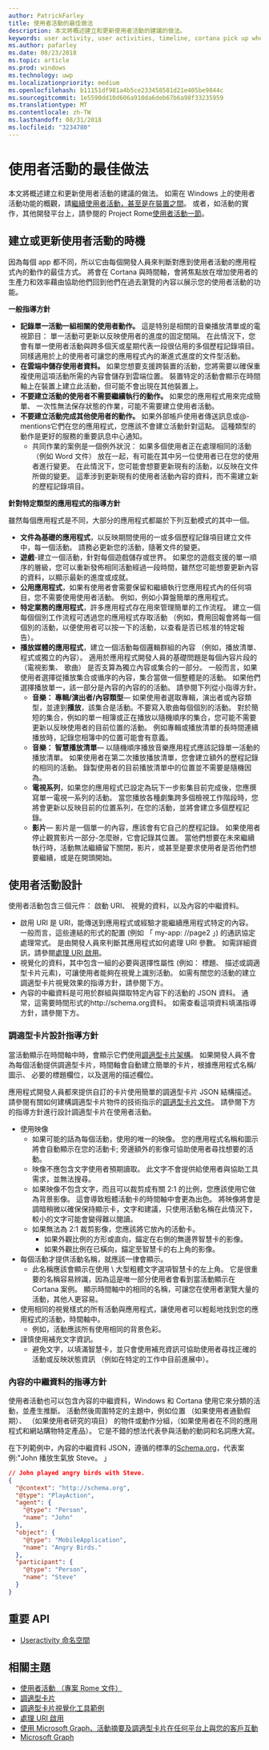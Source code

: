 ```yaml
---
author: PatrickFarley
title: 使用者活動的最佳做法
description: 本文將概述建立和更新使用者活動的建議的做法。
keywords: user activity, user activities, timeline, cortana pick up where you left off, cortana pick up where i left off, project rome, 使用者活動, 時間軸, cortana 從先前離開的地方開始, cortana 接續未完成的部分, project rome
ms.author: pafarley
ms.date: 08/23/2018
ms.topic: article
ms.prod: windows
ms.technology: uwp
ms.localizationpriority: medium
ms.openlocfilehash: b11151df981a4b5ce233458581d21e405be9844c
ms.sourcegitcommit: 1e5590dd10d606a910da6deb67b6a98f33235959
ms.translationtype: MT
ms.contentlocale: zh-TW
ms.lasthandoff: 08/31/2018
ms.locfileid: "3234780"
---
```

# <a name="user-activities-best-practices"></a>使用者活動的最佳做法

本文將概述建立和更新使用者活動的建議的做法。 如需在 Windows 上的使用者活動功能的概觀，請[繼續使用者活動，甚至是在裝置之間](https://docs.microsoft.com/windows/uwp/launch-resume/useractivities)。 或者，如活動的實作，其他開發平台上，請參閱的 Project Rome[使用者活動一節](https://docs.microsoft.com/windows/project-rome/user-activities/)。

## <a name="when-to-create-or-update-user-activities"></a>建立或更新使用者活動的時機

因為每個 app 都不同，所以它由每個開發人員來判斷對應到使用者活動的應用程式內的動作的最佳方式。 將會在 Cortana 與時間軸，會將焦點放在增加使用者的生產力和效率藉由協助他們回到他們在過去瀏覽的內容以展示您的使用者活動的功能。

**一般指導方針**

* **記錄單一活動一組相關的使用者動作。** 這是特別是相關的音樂播放清單或的電視節目： 單一活動可更新以反映使用者的進度的固定間隔。 在此情況下，您會有單一使用者活動與跨多個天或星期代表一段很佔用的多個歷程記錄項目。 同樣適用於上的使用者可讓您的應用程式內的漸進式進度的文件型活動。
* **在雲端中儲存使用者資料。** 如果您想要支援跨裝置的活動，您將需要以確保重複使用這項活動所需的內容會儲存到雲端位置。 裝置特定的活動會顯示在時間軸上在裝置上建立此活動，但可能不會出現在其他裝置上。
* **不要建立活動的使用者不需要繼續執行的動作。** 如果您的應用程式用來完成簡單、 一次性無法保存狀態的作業，可能不需要建立使用者活動。
* **不要建立活動完成其他使用者的動作。** 如果外部帳戶使用者傳送訊息或@-mentions它們在您的應用程式，您應該不會建立活動針對這點。 這種類型的動作是更好的服務的重要訊息中心通知。
  * 共同作業的案例是一個例外狀況： 如果多個使用者正在處理相同的活動 （例如 Word 文件） 放在一起，有可能在其中另一位使用者已在您的使用者進行變更。 在此情況下，您可能會想要更新現有的活動，以反映在文件所做的變更。 這牽涉到更新現有的使用者活動內容的資料，而不需建立新的歷程記錄項目。

**針對特定類型的應用程式的指導方針**

雖然每個應用程式是不同，大部分的應用程式都屬於下列互動模式的其中一個。
* **文件為基礎的應用程式**，以反映期間使用的一或多個歷程記錄項目建立文件中，每一個活動。 請務必更新您的活動，隨著文件的變更。
* **遊戲**-建立一個活動，針對每個遊戲儲存或世界。 如果您的遊戲支援的單一順序的層級，您可以重新發佈相同活動經過一段時間，雖然您可能想要更新內容的資料，以顯示最新的進度或成就。
* **公用應用程式**，如果有使用者會需要保留和繼續執行您應用程式內的任何項目，您不需要使用使用者活動。 例如，例如小算盤簡單的應用程式。
* **特定業務的應用程式**，許多應用程式存在用來管理簡單的工作流程。 建立一個每個個別工作流程可透過您的應用程式存取活動 （例如，費用回報會將每一個個別的活動，以便使用者可以按一下的活動，以查看是否已核准的特定報告）。
* **播放媒體的應用程式**，建立一個活動每個邏輯群組的內容 （例如，播放清單、 程式或獨立的內容）。 適用於應用程式開發人員的基礎問題是每個內容片段的 （電視影集、 歌曲） 是否支算為獨立內容或集合的一部分。 一般而言，如果使用者選擇從播放集合或循序的內容，集合當做一個整體是的活動。 如果他們選擇播放單一，該一部分是內容的內容的的活動。 請參閱下列從小指導方針。
  * **音樂： 專輯/演出者/內容類型**— 如果使用者選取專輯，演出者或內容類型，並達到**播放**，該集合是活動。不要寫入歌曲每個個別的活動。 對於簡短的集合，例如的單一相簿或正在播放以隨機順序的集合，您可能不需要更新以反映使用者的目前位置的活動。 例如專輯或播放清單的長時間連續播放時，記錄您相簿中的位置可能會有意義。
  * **音樂： 智慧播放清單**— 以隨機順序播放音樂應用程式應該記錄單一活動的播放清單。 如果使用者在第二次播放播放清單，您會建立額外的歷程記錄的相同的活動。 錄製使用者的目前播放清單中的位置並不需要是隨機因為。
  * **電視系列**，如果您的應用程式已設定為玩下一步影集目前完成後，您應撰寫單一電視一系列的活動。 當您播放各種劇集跨多個檢視工作階段時，您將會更新以反映目前的位置系列，在您的活動，並將會建立多個歷程記錄。
  * **影片**— 影片是一個單一的內容，應該會有它自己的歷程記錄。 如果使用者停止觀賞影片一部分-怎麼辦，它會記錄其位置。 當他們想要在未來繼續執行時，活動無法繼續留下關閉，影片，或甚至是要求使用者是否他們想要繼續，或是在開頭開始。

## <a name="user-activity-design"></a>使用者活動設計

使用者活動包含三個元件： 啟動 URI、 視覺的資料，以及內容的中繼資料。
* 啟用 URI 是 URI，能傳送到應用程式或經驗才能繼續應用程式特定的內容。 一般而言，這些連結的形式的配置 (例如 「 my-app: //page2 」) 的通訊協定處理常式。 是由開發人員來判斷其應用程式如何處理 URI 參數。 如需詳細資訊，請參閱[處理 URI 啟用](https://docs.microsoft.com/windows/uwp/launch-resume/handle-uri-activation)。
* 視覺化的資料，其中包含一組的必要與選擇性屬性 (例如： 標題、 描述或調適型卡片元素)，可讓使用者能夠在視覺上識別活動。 如需有關您的活動的建立調適型卡片視覺效果的指導方針，請參閱下方。
* 內容的中繼資料是可用於群組與擷取特定內容下的活動的 JSON 資料。 通常，這需要時間形式的http://schema.org資料。 如需查看這項資料填滿指導方針，請參閱下方。

### <a name="adaptive-card-design-guidelines"></a>調適型卡片設計指導方針

當活動顯示在時間軸中時，會顯示它們使用[調適型卡片架構](https://docs.microsoft.com/adaptive-cards/)。 如果開發人員不會為每個活動提供調適型卡片，時間軸會自動建立簡單的卡片，根據應用程式名稱/圖示、 必要的標題欄位，以及選用的描述欄位。 

應用程式開發人員都來提供自訂的卡片使用簡單的調適型卡片 JSON 結構描述。 請參閱有關如何建構調適型卡片物件的技術指示的[調適型卡片文件](https://docs.microsoft.com/adaptive-cards/authoring-cards/getting-started)。 請參閱下方的指導方針進行設計調適型卡片在使用者活動。
* 使用映像
  * 如果可能的話為每個活動，使用的唯一的映像。 您的應用程式名稱和圖示將會自動顯示在您的活動卡; 旁邊額外的影像可協助使用者尋找想要的活動。
  * 映像不應包含文字使用者預期讀取。 此文字不會提供給使用者與協助工具需求，並無法搜尋。
  * 如果映像不包含文字，而且可以裁剪成有關 2:1 的比例，您應該使用它做為背景影像。 這會導致粗體活動卡的時間軸中會更為出色。 將映像將會是調暗稍微以確保保持顯示卡，文字和建議，只使用活動名稱在此情況下，較小的文字可能會變得難以閱讀。
  * 如果無法為 2:1 裁剪影像，您應該將它放內的活動卡。  
    * 如果外觀比例的方形或直向，錨定在右側的無邊界智慧卡的影像。
    * 如果外觀比例在已橫向，錨定至智慧卡的右上角的影像。
* 每個活動才提供活動名稱，就應該一律會顯示。
  * 此名稱應該會顯示在使用 \ 大型粗體文字選項智慧卡的左上角。 它是很重要的名稱容易辨識，因為這是唯一部分使用者會看到當活動顯示在 Cortana 案例。 顯示時間軸中的相同的名稱，可讓您在使用者瀏覽大量的活動，其他人更容易。
* 使用相同的視覺樣式的所有活動與應用程式，讓使用者可以輕鬆地找到您的應用程式的活動，時間軸中。
  * 例如，活動應該所有使用相同的背景色彩。
* 謹慎使用補充文字資訊。 
  * 避免文字，以填滿智慧卡，並只會使用補充資訊可協助使用者尋找正確的活動或反映狀態資訊 （例如在特定的工作中目前進展中）。

### <a name="content-metadata-guidelines"></a>內容的中繼資料的指導方針

使用者活動也可以包含內容的中繼資料，Windows 和 Cortana 使用它來分類的活動，並產生推斷。 活動然後周圍特定的主題中，例如位置 （如果使用者通勤假期）、 （如果使用者研究的項目） 的物件或動作分組，（如果使用者在不同的應用程式和網站購物特定產品）。 它是不錯的想法代表參與活動的動詞和名詞應大寫。 

在下列範例中，內容的中繼資料 JSON，遵循的標準的[Schema.org](https://schema.org/)，代表案例:"John 播放生氣放 Steve。 」

```json
// John played angry birds with Steve.
{
  "@context": "http://schema.org",
  "@type": "PlayAction",
  "agent": {
    "@type": "Person",
    "name": "John"
  },
  "object": {
    "@type": "MobileApplication",
    "name": "Angry Birds."
  },
  "participant": {
    "@type": "Person",
    "name": "Steve"
  }
}
```

## <a name="key-apis"></a>重要 API

* [Useractivity 命名空間](https://docs.microsoft.com/uwp/api/windows.applicationmodel.useractivities)

## <a name="related-topics"></a>相關主題

* [使用者活動 （專案 Rome 文件）](https://docs.microsoft.com/windows/project-rome/user-activities/)
* [調適型卡片](https://docs.microsoft.com/adaptive-cards/)
* [調適型卡片視覺化工具範例](http://adaptivecards.io/)
* [處理 URI 啟用](https://docs.microsoft.com/windows/uwp/launch-resume/handle-uri-activation)
* [使用 Microsoft Graph、活動摘要及調適型卡片在任何平台上與您的客戶互動](https://channel9.msdn.com/Events/Connect/2017/B111)
* [Microsoft Graph](https://developer.microsoft.com/graph/)
